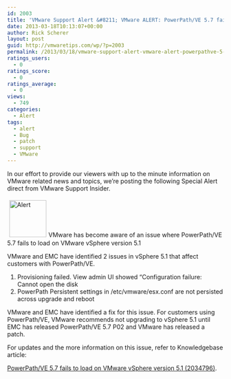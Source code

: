 ```yaml
---
id: 2003
title: 'VMware Support Alert &#8211; VMware ALERT: PowerPath/VE 5.7 fails to load on VMware vSphere version 5.1'
date: 2013-03-18T10:13:07+00:00
author: Rick Scherer
layout: post
guid: http://vmwaretips.com/wp/?p=2003
permalink: /2013/03/18/vmware-support-alert-vmware-alert-powerpathve-5-7-fails-to-load-on-vmware-vsphere-version-5-1/
ratings_users:
  - 0
ratings_score:
  - 0
ratings_average:
  - 0
views:
  - 749
categories:
  - Alert
tags:
  - alert
  - Bug
  - patch
  - support
  - VMware
---
```

In our effort to provide our viewers with up to the minute information on VMware related news and topics, we&#8217;re posting the following Special Alert direct from VMware Support Insider.

 <img class="asset asset-image at-xid-6a00d8341c328153ef01543330c84d970c alignleft" style="border: 0px; margin: 5px;" title="Alert" src="http://blogs.vmware.com/tp/.a/6a00d8341c328153ef01543330c84d970c-800wi" alt="Alert" width="86" height="86" border="0" />VMware has become aware of an issue where PowerPath/VE 5.7 fails to load on VMware vSphere version 5.1

VMware and EMC have identified 2 issues in vSphere 5.1 that affect customers with PowerPath/VE.

  1. Provisioning failed. View admin UI showed “Configuration failure: Cannot open the disk
  2. PowerPath Persistent settings in /etc/vmware/esx.conf are not persisted across upgrade and reboot

VMware and EMC have identified a fix for this issue. For customers using PowerPath/VE, VMware recommends not upgrading to vSphere 5.1 until EMC has released PowerPath/VE 5.7 P02 and VMware has released a patch.

For updates and the more information on this issue, refer to Knowledgebase article:
  
<a href="http://kb.vmware.com/kb/2034796" target="_blank">PowerPath/VE 5.7 fails to load on VMware vSphere version 5.1 (2034796)</a>.

&nbsp;